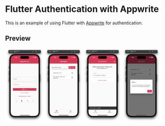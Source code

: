 # Flutter Authentication with Appwrite

This is an example of using Flutter with [Appwrite](https://appwrite.io/) for authentication.

## Preview

<div style="display: flex; flex-direction: 'row';">
<img src="./screenshots/1.png" width=25%%>
<img src="./screenshots/2.png" width=25%>
<img src="./screenshots/3.png" width=25%>
<img src="./screenshots/4.png" width=25%>

</div>
